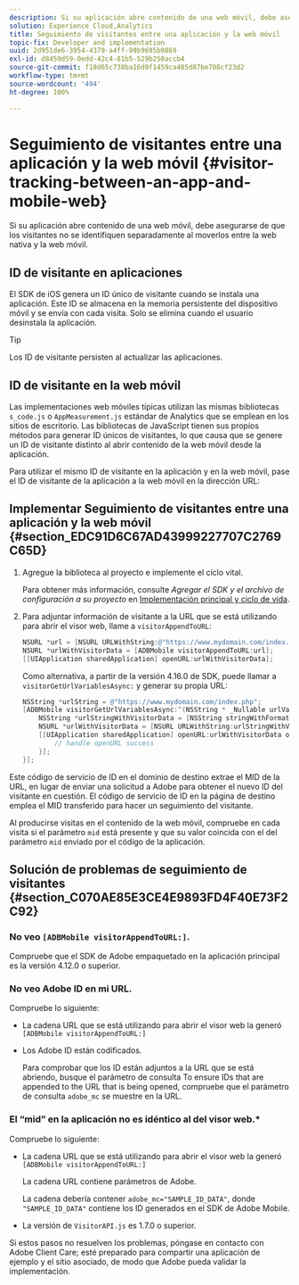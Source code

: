 ```yaml
---
description: Si su aplicación abre contenido de una web móvil, debe asegurarse de que los visitantes no se identifiquen separadamente al moverlos entre la web nativa y la web móvil.
solution: Experience Cloud,Analytics
title: Seguimiento de visitantes entre una aplicación y la web móvil
topic-fix: Developer and implementation
uuid: 2d951de6-3954-4379-a4ff-99b9695b9869
exl-id: d8459d59-0edd-42c4-81b5-529b250accb4
source-git-commit: f18d65c738ba16d9f1459ca485d87be708cf23d2
workflow-type: tm+mt
source-wordcount: '494'
ht-degree: 100%

---
```


# Seguimiento de visitantes entre una aplicación y la web móvil  {#visitor-tracking-between-an-app-and-mobile-web}

Si su aplicación abre contenido de una web móvil, debe asegurarse de que los visitantes no se identifiquen separadamente al moverlos entre la web nativa y la web móvil.

## ID de visitante en aplicaciones

El SDK de iOS genera un ID único de visitante cuando se instala una aplicación. Este ID se almacena en la memoria persistente del dispositivo móvil y se envía con cada visita. Solo se elimina cuando el usuario desinstala la aplicación.

>[!TIP]
>
>Los ID de visitante persisten al actualizar las aplicaciones.

## ID de visitante en la web móvil

Las implementaciones web móviles típicas utilizan las mismas bibliotecas `s_code.js` o `AppMeasurement.js` estándar de Analytics que se emplean en los sitios de escritorio. Las bibliotecas de JavaScript tienen sus propios métodos para generar ID únicos de visitantes, lo que causa que se genere un ID de visitante distinto al abrir contenido de la web móvil desde la aplicación.

Para utilizar el mismo ID de visitante en la aplicación y en la web móvil, pase el ID de visitante de la aplicación a la web móvil en la dirección URL:

## Implementar Seguimiento de visitantes entre una aplicación y la web móvil {#section_EDC91D6C67AD43999227707C2769C65D}

1. Agregue la biblioteca al proyecto e implemente el ciclo vital.

   Para obtener más información, consulte *Agregar el SDK y el archivo de configuración a su proyecto* en [Implementación principal y ciclo de vida](/help/ios/getting-started/dev-qs.md).
1. Para adjuntar información de visitante a la URL que se está utilizando para abrir el visor web, llame a `visitorAppendToURL`:

   ```objective-c
   NSURL *url = [NSURL URLWithString:@"https://www.mydomain.com/index.php"]; 
   NSURL *urlWithVisitorData = [ADBMobile visitorAppendToURL:url]; 
   [[UIApplication sharedApplication] openURL:urlWithVisitorData];
   ```

   Como alternativa, a partir de la versión 4.16.0 de SDK, puede llamar a `visitorGetUrlVariablesAsync:` y generar su propia URL:

   ```objective-c
   NSString *urlString = @"https://www.mydomain.com/index.php"; 
   [ADBMobile visitorGetUrlVariablesAsync:^(NSString * _Nullable urlVariables) { 
       NSString *urlStringWithVisitorData = [NSString stringWithFormat:@"%@?%@", urlString, urlVariables]; 
       NSURL *urlWithVisitorData = [NSURL URLWithString:urlStringWithVisitorData]; 
       [[UIApplication sharedApplication] openURL:urlWithVisitorData options:@{} completionHandler:^(BOOL success) { 
           // handle openURL success 
       }]; 
   }];
   ```

Este código de servicio de ID en el dominio de destino extrae el MID de la URL, en lugar de enviar una solicitud a Adobe para obtener el nuevo ID del visitante en cuestión. El código de servicio de ID en la página de destino emplea el MID transferido para hacer un seguimiento del visitante.

Al producirse visitas en el contenido de la web móvil, compruebe en cada visita si el parámetro `mid` está presente y que su valor coincida con el del parámetro `mid` enviado por el código de la aplicación.

## Solución de problemas de seguimiento de visitantes {#section_C070AE85E3CE4E9893FD4F40E73F2C92}

### No veo `[ADBMobile visitorAppendToURL:]`.

Compruebe que el SDK de Adobe empaquetado en la aplicación principal es la versión 4.12.0 o superior.

### No veo Adobe ID en mi URL.

Compruebe lo siguiente:

* La cadena URL que se está utilizando para abrir el visor web la generó  `[ADBMobile visitorAppendToURL:]`

* Los Adobe ID están codificados.

   Para comprobar que los ID están adjuntos a la URL que se está abriendo, busque el parámetro de consulta To ensure IDs that are appended to the URL that is being opened, compruebe que el parámetro de consulta `adobe_mc` se muestre en la URL.

### El “mid” en la aplicación no es idéntico al del visor web.*

Compruebe lo siguiente:

* La cadena URL que se está utilizando para abrir el visor web la generó `[ADBMobile visitorAppendToURL:]`

   La cadena URL contiene parámetros de Adobe.

   La cadena debería contener `adobe_mc="SAMPLE_ID_DATA"`, donde `"SAMPLE_ID_DATA"` contiene los ID generados en el SDK de Adobe Mobile.

* La versión de `VisitorAPI.js` es 1.7.0 o superior.

Si estos pasos no resuelven los problemas, póngase en contacto con Adobe Client Care; esté preparado para compartir una aplicación de ejemplo y el sitio asociado, de modo que Adobe pueda validar la implementación.
